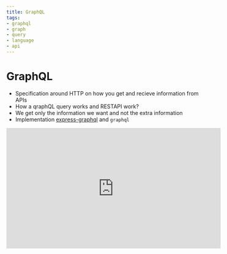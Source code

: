 ```yaml
---
title: GraphQL
tags:
- graphql
- graph
- query
- language
- api
---
```


# GraphQL

<TagLinks />

* Specification around HTTP on how you get and recieve information from APIs
* How a qraphQL query works and RESTAPI work?
* We get only the information we want and not the extra information
* Implementation [express-graphql](https://github.com/graphql/express-graphql) and `graphql`

<iframe width="560" height="315" src="https://www.youtube.com/embed/ZQL7tL2S0oQ" frameborder="0" allow="accelerometer; autoplay; encrypted-media; gyroscope; picture-in-picture" allowfullscreen></iframe>

<Footer />
